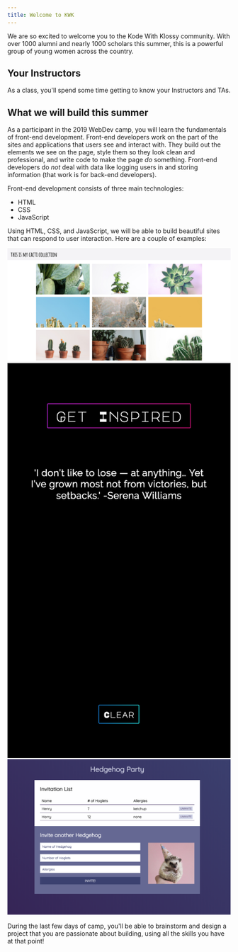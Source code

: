 ```yaml
---
title: Welcome to KWK
---
```


We are so excited to welcome you to the Kode With Klossy community. With over 1000 alumni and nearly 1000 scholars this summer, this is a powerful group of young women across the country.

## Your Instructors

As a class, you'll spend some time getting to know your Instructors and TAs.

## What we will build this summer

As a participant in the 2019 WebDev camp, you will learn the fundamentals of front-end development. Front-end developers work on the part of the sites and applications that users see and interact with. They build out the elements we see on the page, style them so they look clean and professional, and write code to make the page _do_ something. Front-end developers do _not_ deal with data like logging users in and storing information (that work is for back-end developers).

Front-end development consists of three main technologies:

- HTML
- CSS
- JavaScript

Using HTML, CSS, and JavaScript, we will be able to build beautiful sites that can respond to user interaction. Here are a couple of examples:

<a target="blank" href="https://ameseee.github.io/photo-gallery-example/"><img class="medium" src="./assets/photo-gallery.png"></a>
<a target="blank" href="https://turingschool.github.io/inspire-me-js/"><img class="extra-small" src="./assets/inspire-me.png"></a>
<a target="blank" href="https://ameseee.github.io/fetch-hedgehog-party/"><img class="medium" src="./assets/hedgehog-party.png"></a>

During the last few days of camp, you'll be able to brainstorm and design a project that you are passionate about building, using all the skills you have at that point!
